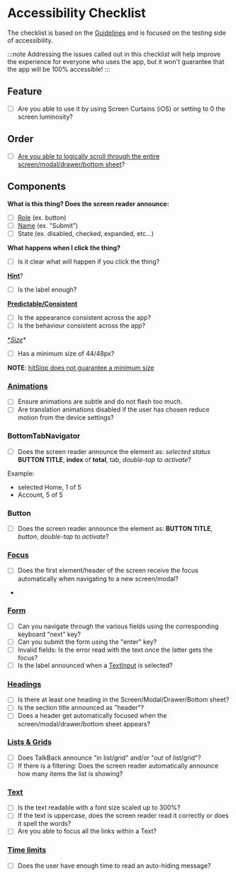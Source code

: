 # Accessibility Checklist

The checklist is based on the [Guidelines](./guidelines) and is focused on the testing side of accessibility.

:::note
Addressing the issues called out in this checklist will help improve the experience for everyone who uses the app,
but it won't guarantee that the app will be 100% accessible!
:::

## Feature

- [ ]  Are you able to use it by using Screen Curtains (iOS) or setting to 0 the screen luminosity?

## Order

- [ ]  [Are you able to logically scroll through the entire screen/modal/drawer/bottom sheet](./guidelines/focus)?

## Components

**What is this thing? Does the screen reader announce:**

- [ ]  [Role](./guidelines/accessibility-role) (ex. button)
- [ ]  [Name](./guidelines/accessibility-label) (ex. "Submit")
- [ ]  State (ex. disabled, checked, expanded, etc...)

**What happens when I click the thing?**

- [ ]  Is it clear what will happen if you click the thing?

[**Hint**](./guidelines/accessibility-hint)?

- [ ]  Is the label enough?

[**Predictable/Consistent**](guidelines/predictable-consistent)

- [ ]  Is the appearance consistent across the app?
- [ ]  Is the behaviour consistent across the app?

[**Size*](guidelines/minimum-size)*

- [ ]  Has a minimum size of 44/48px?

**NOTE**: [hitSlop does not guarantee a minimum size](guidelines/minimum-size#hitslop-vs-min-size)

### [Animations](./guidelines/animations)

- [ ]  Ensure animations are subtle and do not flash too much.
- [ ]  Are translation animations disabled if the user has chosen reduce motion from the device settings?

### BottomTabNavigator

- [ ] Does the screen reader announce the element as: _selected status_ **BUTTON TITLE**, **index** of **total**, tab, _double-tap to activate_?

Example: 
- selected Home, 1 of 5
- Account, 5 of 5

### Button

- [ ] Does the screen reader announce the element as: **BUTTON TITLE**, _button_, _double-tap to activate_?

### [Focus](./guidelines/focus)

- [ ]  Does the first element/header of the screen receive the focus automatically when navigating to a new screen/modal?
- 
### [Form](./guidelines/form)

- [ ]  Can you navigate through the various fields using the corresponding keyboard "next" key?
- [ ]  Can you submit the form using the "enter" key?
- [ ]  Invalid fields: Is the error read with the text once the latter gets the focus?
- [ ]  Is the label announced when a [TextInput](./components/textinput) is selected?

### [Headings](./guidelines/headers)

- [ ]  Is there at least one heading in the Screen/Modal/Drawer/Bottom sheet?
- [ ]  Is the section title announced as "header"?
- [ ]  Does a header get automatically focused when the screen/modal/drawer/bottom sheet appears?

### [Lists & Grids](./guidelines/lists-grids)

- [ ]  Does TalkBack announce "in list/grid" and/or "out of list/grid"?
- [ ]  If there is a filtering: Does the screen reader automatically announce how many items the list is showing?

### [Text](./guideines/text)

- [ ]  Is the text readable with a font size scaled up to 300%?
- [ ]  If the text is uppercase, does the screen reader read it correctly or does it spell the words?
- [ ]  Are you able to focus all the links within a Text?

### [Time limits](./guidelines/timed-actions)

- [ ]  Does the user have enough time to read an auto-hiding message?
